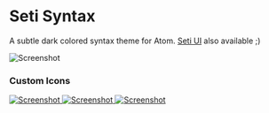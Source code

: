 # Seti Syntax

A subtle dark colored syntax theme for Atom. [Seti UI](https://atom.io/themes/seti-ui) also available ;)

![Screenshot](https://github.com/jesseweed/seti-syntax/raw/master/screenshot.png)


### Custom Icons
[ ![Screenshot](https://github.com/jesseweed/seti-syntax/raw/master/_icons/circular/circular-128x128.png) ](_icons/circular/)
[ ![Screenshot](https://github.com/jesseweed/seti-syntax/raw/master/_icons/rounded/rounded-128x128.png) ](_icons/rounded/)
[ ![Screenshot](https://github.com/jesseweed/seti-syntax/raw/master/_icons/squared/squared-128x128.png) ](_icons/squared/)
